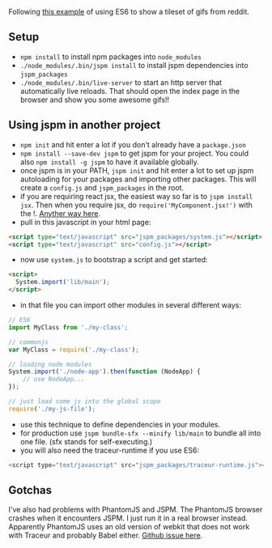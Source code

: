 Following [this example](https://www.youtube.com/watch?v=iukBMY4apvI) of using
ES6 to show a tileset of gifs from reddit.

## Setup
* `npm install` to install npm packages into `node_modules`
* `./node_modules/.bin/jspm install` to install jspm dependencies into `jspm_packages`
* `./node_modules/.bin/live-server` to start an http server that automatically
  live reloads. That should open the index page in the browser and show you
  some awesome gifs!!

## Using jspm in another project
* `npm init` and hit enter a lot if you don't already have a `package.json`
* `npm install --save-dev jspm` to get jspm for your project. You could also
  `npm install -g jspm` to have it available globally.
* once jspm is in your PATH, `jspm init` and hit enter a lot to set up jspm
  autoloading for your packages and importing other packages. This will create
  a `config.js` and `jspm_packages` in the root.
* if you are requiring react jsx, the easiest way so far is to `jspm install jsx`. Then when you require jsx, do `require('MyComponent.jsx!')` with the !. [Anyther way here](https://github.com/jspm/jspm-cli/issues/566#issuecomment-90279491).
* pull in this javascript in your html page:

```html
<script type="text/javascript" src="jspm_packages/system.js"></script>
<script type="text/javascript" src="config.js"></script>
```

* now use `system.js` to bootstrap a script and get started:

```html
<script>
  System.import('lib/main');
</script>
```

* in that file you can import other modules in several different ways:

```javascript
// ES6
import MyClass from './my-class';

// commonjs
var MyClass = require('./my-class');

// loading node modules
System.import('./node-app').then(function (NodeApp) {
    // use NodeApp...
});

// just load some js into the global scope
require('./my-js-file');
```

* use this technique to define dependencies in your modules.
* for production use `jspm bundle-sfx --minify lib/main` to bundle all into one
  file. (sfx stands for self-executing.)
* you will also need the traceur-runtime if you use ES6:

```javascript
<script type="text/javascript" src="jspm_packages/traceur-runtime.js"></script>
```

## Gotchas

I've also had problems with PhantomJS and JSPM. The PhantomJS browser crashes
when it encounters JSPM. I just run it in a real browser instead. Apparently
PhantomJS uses an old version of webkit that does not work with Traceur and 
probably Babel either. [Github issue
here](https://github.com/google/traceur-compiler/issues/908).
